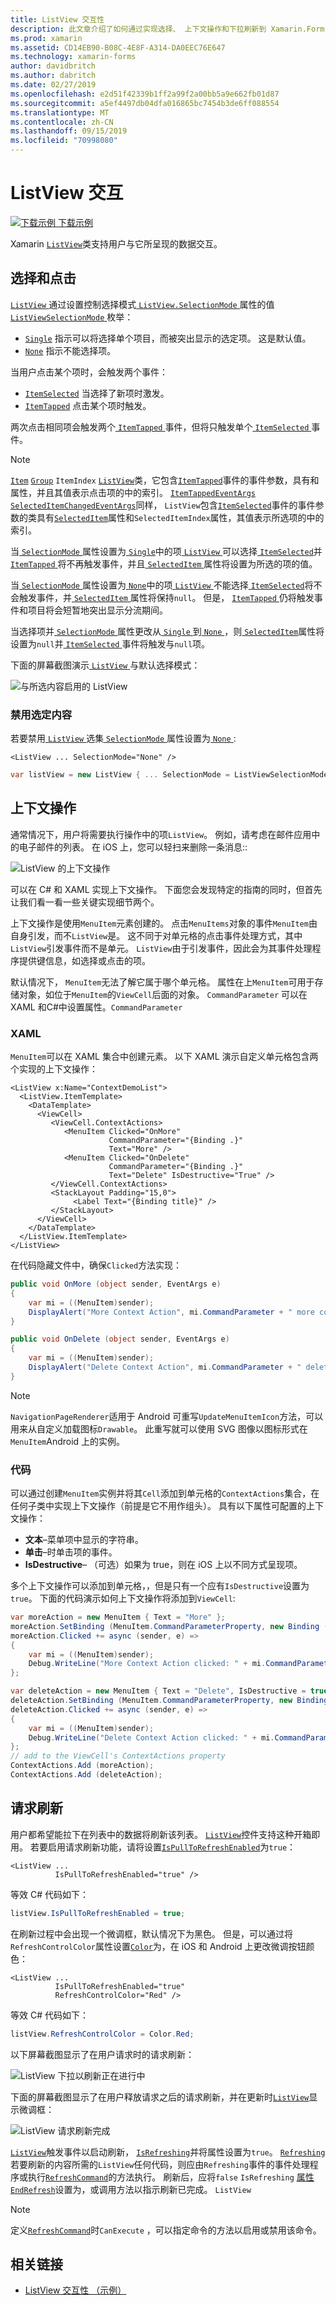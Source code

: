 ```yaml
---
title: ListView 交互性
description: 此文章介绍了如何通过实现选择、 上下文操作和下拉刷新到 Xamarin.Forms ListView 添加交互性。
ms.prod: xamarin
ms.assetid: CD14EB90-B08C-4E8F-A314-DA0EEC76E647
ms.technology: xamarin-forms
author: davidbritch
ms.author: dabritch
ms.date: 02/27/2019
ms.openlocfilehash: e2d51f42339b1ff2a99f2a00bb5a9e662fb01d87
ms.sourcegitcommit: a5ef4497db04dfa016865bc7454b3de6ff088554
ms.translationtype: MT
ms.contentlocale: zh-CN
ms.lasthandoff: 09/15/2019
ms.locfileid: "70998080"
---
```

# <a name="listview-interactivity"></a>ListView 交互

[![下载示例](~/media/shared/download.png) 下载示例](https://docs.microsoft.com/samples/xamarin/xamarin-forms-samples/userinterface-listview-interactivity)

Xamarin [`ListView`](xref:Xamarin.Forms.ListView)类支持用户与它所呈现的数据交互。

## <a name="selection-and-taps"></a>选择和点击

[ `ListView` ](xref:Xamarin.Forms.ListView)通过设置控制选择模式[ `ListView.SelectionMode` ](xref:Xamarin.Forms.ListView.SelectionMode)属性的值[ `ListViewSelectionMode` ](xref:Xamarin.Forms.ListViewSelectionMode)枚举：

- [`Single`](xref:Xamarin.Forms.ListViewSelectionMode.Single) 指示可以将选择单个项目，而被突出显示的选定项。 这是默认值。
- [`None`](xref:Xamarin.Forms.ListViewSelectionMode.None) 指示不能选择项。

当用户点击某个项时，会触发两个事件：

- [`ItemSelected`](xref:Xamarin.Forms.ListView.ItemSelected) 当选择了新项时激发。
- [`ItemTapped`](xref:Xamarin.Forms.ListView.ItemTapped) 点击某个项时触发。

两次点击相同项会触发两个[ `ItemTapped` ](xref:Xamarin.Forms.ListView.ItemTapped)事件，但将只触发单个[ `ItemSelected` ](xref:Xamarin.Forms.ListView.ItemSelected)事件。

> [!NOTE]
> [`Item`](xref:Xamarin.Forms.ItemTappedEventArgs.Item) [`Group`](xref:Xamarin.Forms.ItemTappedEventArgs.Group) `ItemIndex` [`ListView`](xref:Xamarin.Forms.ListView)类，它包含[`ItemTapped`](xref:Xamarin.Forms.ListView.ItemTapped)事件的事件参数，具有和属性，并且其值表示点击项的中的索引。 [`ItemTappedEventArgs`](xref:Xamarin.Forms.ItemTappedEventArgs) [`SelectedItemChangedEventArgs`](xref:Xamarin.Forms.SelectedItemChangedEventArgs)同样， `ListView`包含[`ItemSelected`](xref:Xamarin.Forms.ListView.ItemSelected)事件的事件参数的类具有[`SelectedItem`](xref:Xamarin.Forms.SelectedItemChangedEventArgs.SelectedItem)属性和`SelectedItemIndex`属性，其值表示所选项的中的索引。

当[ `SelectionMode` ](xref:Xamarin.Forms.ListView.SelectionMode)属性设置为[ `Single`](xref:Xamarin.Forms.ListViewSelectionMode.Single)中的项[ `ListView` ](xref:Xamarin.Forms.ListView)可以选择[ `ItemSelected`](xref:Xamarin.Forms.ListView.ItemSelected)并[ `ItemTapped` ](xref:Xamarin.Forms.ListView.ItemTapped)将不再触发事件，并且[ `SelectedItem` ](xref:Xamarin.Forms.ListView.SelectedItem)属性将设置为所选的项的值。

当[ `SelectionMode` ](xref:Xamarin.Forms.ListView.SelectionMode)属性设置为[ `None`](xref:Xamarin.Forms.ListViewSelectionMode.None)中的项[ `ListView` ](xref:Xamarin.Forms.ListView)不能选择[ `ItemSelected`](xref:Xamarin.Forms.ListView.ItemSelected)将不会触发事件，并[ `SelectedItem` ](xref:Xamarin.Forms.ListView.SelectedItem)属性将保持`null`。 但是， [ `ItemTapped` ](xref:Xamarin.Forms.ListView.ItemTapped)仍将触发事件和项目将会短暂地突出显示分流期间。

当选择项并[ `SelectionMode` ](xref:Xamarin.Forms.ListView.SelectionMode)属性更改从[ `Single` ](xref:Xamarin.Forms.ListViewSelectionMode.Single)到[ `None` ](xref:Xamarin.Forms.ListViewSelectionMode.None)，则[ `SelectedItem`](xref:Xamarin.Forms.ListView.SelectedItem)属性将设置为`null`并[ `ItemSelected` ](xref:Xamarin.Forms.ListView.ItemSelected)事件将触发与`null`项。

下面的屏幕截图演示[ `ListView` ](xref:Xamarin.Forms.ListView)与默认选择模式：

![](interactivity-images/selection-default.png "与所选内容启用的 ListView")

### <a name="disable-selection"></a>禁用选定内容

若要禁用[ `ListView` ](xref:Xamarin.Forms.ListView)选集[ `SelectionMode` ](xref:Xamarin.Forms.ListView.SelectionMode)属性设置为[ `None` ](xref:Xamarin.Forms.ListViewSelectionMode.None):

```xaml
<ListView ... SelectionMode="None" />
```

```csharp
var listView = new ListView { ... SelectionMode = ListViewSelectionMode.None };
```

## <a name="context-actions"></a>上下文操作

通常情况下，用户将需要执行操作中的项`ListView`。 例如，请考虑在邮件应用中的电子邮件的列表。 在 iOS 上，您可以轻扫来删除一条消息::

![](interactivity-images/context-default.png "ListView 的上下文操作")

可以在 C# 和 XAML 实现上下文操作。 下面您会发现特定的指南的同时，但首先让我们看一看一些关键实现细节两个。

上下文操作是使用`MenuItem`元素创建的。 点击`MenuItems`对象的事件`MenuItem`由自身引发，而不`ListView`是。 这不同于对单元格的点击事件处理方式，其中`ListView`引发事件而不是单元。 `ListView`由于引发事件，因此会为其事件处理程序提供键信息，如选择或点击的项。

默认情况下， `MenuItem`无法了解它属于哪个单元格。 属性在上`MenuItem`可用于存储对象，如位于`MenuItem`的`ViewCell`后面的对象。 `CommandParameter` 可以在 XAML 和C#中设置属性。`CommandParameter`

### <a name="xaml"></a>XAML

`MenuItem`可以在 XAML 集合中创建元素。 以下 XAML 演示自定义单元格包含两个实现的上下文操作：

```xaml
<ListView x:Name="ContextDemoList">
  <ListView.ItemTemplate>
    <DataTemplate>
      <ViewCell>
         <ViewCell.ContextActions>
            <MenuItem Clicked="OnMore"
                      CommandParameter="{Binding .}"
                      Text="More" />
            <MenuItem Clicked="OnDelete"
                      CommandParameter="{Binding .}"
                      Text="Delete" IsDestructive="True" />
         </ViewCell.ContextActions>
         <StackLayout Padding="15,0">
              <Label Text="{Binding title}" />
         </StackLayout>
      </ViewCell>
    </DataTemplate>
  </ListView.ItemTemplate>
</ListView>
```

在代码隐藏文件中，确保`Clicked`方法实现：

```csharp
public void OnMore (object sender, EventArgs e)
{
    var mi = ((MenuItem)sender);
    DisplayAlert("More Context Action", mi.CommandParameter + " more context action", "OK");
}

public void OnDelete (object sender, EventArgs e)
{
    var mi = ((MenuItem)sender);
    DisplayAlert("Delete Context Action", mi.CommandParameter + " delete context action", "OK");
}
```

> [!NOTE]
> `NavigationPageRenderer`适用于 Android 可重写`UpdateMenuItemIcon`方法，可以用来从自定义加载图标`Drawable`。 此重写就可以使用 SVG 图像以图标形式在`MenuItem`Android 上的实例。

### <a name="code"></a>代码

可以通过创建`MenuItem`实例并将其`Cell`添加到单元格的`ContextActions`集合，在任何子类中实现上下文操作（前提是它不用作组头）。 具有以下属性可配置的上下文操作：

- **文本**&ndash;菜单项中显示的字符串。
- **单击**&ndash;时单击项的事件。
- **IsDestructive**&ndash; （可选）如果为 true，则在 iOS 上以不同方式呈现项。

多个上下文操作可以添加到单元格，，但是只有一个应有`IsDestructive`设置为`true`。 下面的代码演示如何上下文操作将添加到`ViewCell`:

```csharp
var moreAction = new MenuItem { Text = "More" };
moreAction.SetBinding (MenuItem.CommandParameterProperty, new Binding ("."));
moreAction.Clicked += async (sender, e) =>
{
    var mi = ((MenuItem)sender);
    Debug.WriteLine("More Context Action clicked: " + mi.CommandParameter);
};

var deleteAction = new MenuItem { Text = "Delete", IsDestructive = true }; // red background
deleteAction.SetBinding (MenuItem.CommandParameterProperty, new Binding ("."));
deleteAction.Clicked += async (sender, e) =>
{
    var mi = ((MenuItem)sender);
    Debug.WriteLine("Delete Context Action clicked: " + mi.CommandParameter);
};
// add to the ViewCell's ContextActions property
ContextActions.Add (moreAction);
ContextActions.Add (deleteAction);
```

## <a name="pull-to-refresh"></a>请求刷新

用户都希望能拉下在列表中的数据将刷新该列表。 [`ListView`](xref:Xamarin.Forms.ListView)控件支持这种开箱即用。 若要启用请求刷新功能，请将设置[`IsPullToRefreshEnabled`](xref:Xamarin.Forms.ListView.IsPullToRefreshEnabled)为`true`：

```xaml
<ListView ...
          IsPullToRefreshEnabled="true" />
```

等效 C# 代码如下：

```csharp
listView.IsPullToRefreshEnabled = true;
```

在刷新过程中会出现一个微调框，默认情况下为黑色。 但是，可以通过将`RefreshControlColor`属性设置[`Color`](xref:Xamarin.Forms.Color)为，在 iOS 和 Android 上更改微调按钮颜色：

```xaml
<ListView ...
          IsPullToRefreshEnabled="true"
          RefreshControlColor="Red" />
```

等效 C# 代码如下：

```csharp
listView.RefreshControlColor = Color.Red;
```

以下屏幕截图显示了在用户请求时的请求刷新：

![](interactivity-images/refresh-start.png "ListView 下拉以刷新正在进行中")

下面的屏幕截图显示了在用户释放请求之后的请求刷新，并在更新时[`ListView`](xref:Xamarin.Forms.ListView)显示微调框：

![](interactivity-images/refresh-in-progress.png "ListView 请求刷新完成")

[`ListView`](xref:Xamarin.Forms.ListView)触发事件以启动刷新， [`IsRefreshing`](xref:Xamarin.Forms.ListView.IsRefreshing)并将属性设置为`true`。 [`Refreshing`](xref:Xamarin.Forms.ListView.Refreshing) 若要刷新的内容所需的`ListView`任何代码，则应由`Refreshing`事件的事件处理程序或执行[`RefreshCommand`](xref:Xamarin.Forms.ListView.RefreshCommand)的方法执行。 刷新后，应将`false` `IsRefreshing` [属性`EndRefresh`](xref:Xamarin.Forms.ListView.EndRefresh)设置为，或调用方法以指示刷新已完成。 `ListView`

> [!NOTE]
> 定义[`RefreshCommand`](xref:Xamarin.Forms.ListView.RefreshCommand)时`CanExecute` ，可以指定命令的方法以启用或禁用该命令。

## <a name="related-links"></a>相关链接

- [ListView 交互性 （示例）](https://docs.microsoft.com/samples/xamarin/xamarin-forms-samples/userinterface-listview-interactivity)

